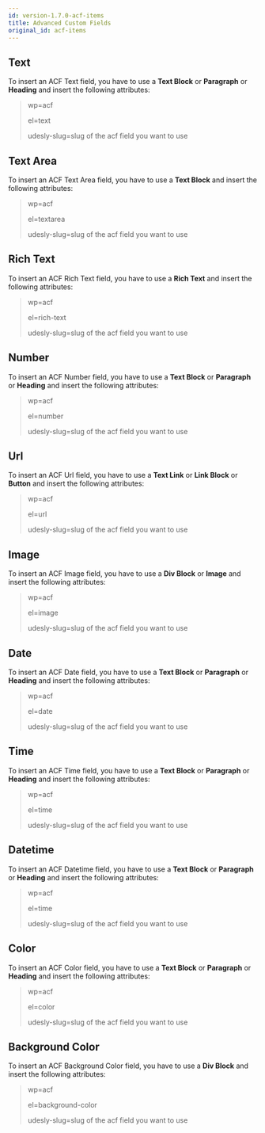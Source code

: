 ```yaml
---
id: version-1.7.0-acf-items
title: Advanced Custom Fields
original_id: acf-items
---
```


## Text

To insert an ACF Text field, you have to use a **Text Block** or **Paragraph** or **Heading** and insert the following attributes:

> wp=acf
>
> el=text
>
> udesly-slug=slug of the acf field you want to use


## Text Area

To insert an ACF Text Area field, you have to use a **Text Block** and insert the following attributes:

> wp=acf
>
> el=textarea
>
> udesly-slug=slug of the acf field you want to use


## Rich Text

To insert an ACF Rich Text field, you have to use a **Rich Text** and insert the following attributes:

> wp=acf
>
> el=rich-text
>
> udesly-slug=slug of the acf field you want to use


## Number

To insert an ACF Number field, you have to use a **Text Block** or **Paragraph** or **Heading** and insert the following attributes:

> wp=acf
>
> el=number
>
> udesly-slug=slug of the acf field you want to use


## Url

To insert an ACF Url field, you have to use a **Text Link** or **Link Block** or **Button** and insert the following attributes:

> wp=acf
>
> el=url
>
> udesly-slug=slug of the acf field you want to use


## Image

To insert an ACF Image field, you have to use a **Div Block** or **Image** and insert the following attributes:

> wp=acf
>
> el=image
>
> udesly-slug=slug of the acf field you want to use


## Date

To insert an ACF Date field, you have to use a **Text Block** or **Paragraph** or **Heading** and insert the following attributes:

> wp=acf
>
> el=date
>
> udesly-slug=slug of the acf field you want to use


## Time

To insert an ACF Time field, you have to use a **Text Block** or **Paragraph** or **Heading** and insert the following attributes:

> wp=acf
>
> el=time
>
> udesly-slug=slug of the acf field you want to use


## Datetime

To insert an ACF Datetime field, you have to use a **Text Block** or **Paragraph** or **Heading** and insert the following attributes:

> wp=acf
>
> el=time
>
> udesly-slug=slug of the acf field you want to use


## Color

To insert an ACF Color field, you have to use a **Text Block** or **Paragraph** or **Heading** and insert the following attributes:

> wp=acf
>
> el=color
>
> udesly-slug=slug of the acf field you want to use


## Background Color

To insert an ACF Background Color field, you have to use a **Div Block** and insert the following attributes:

> wp=acf
>
> el=background-color
>
> udesly-slug=slug of the acf field you want to use